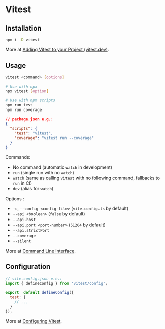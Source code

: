 # Vitest

## Installation

```bash
npm i -D vitest
```

More at [Adding Vitest to your Project (vitest.dev)](https://vitest.dev/guide/#adding-vitest-to-your-project).

## Usage

```bash
vitest <command> [options]
```

```bash
# Use with npx
npx vitest [option]
```

```bash
# Use with npm scripts
npm run test
npm run coverage
```

```json
// package.json e.g.:
{
  "scripts": {
    "test": "vitest",
    "coverage": "vitest run --coverage"
  }
}
```

Commands:

- No command (automatic `watch` in development)
- `run` (single run with no `watch`)
- `watch` (same as calling `vitest` with no following command, fallbacks to `run` in CI)
- `dev` (alias for `watch`)

Options :

- `-c`, `--config <config-file>` (`vite.config.ts` by default)
- `--api <boolean>` (`false` by default)
- `--api.host`
- `--api.port <port-number>` (`51204` by default)
- `--api.strictPort`
- `--coverage`
- `--silent`

More at [Command Line Interface](https://vitest.dev/guide/cli.html).

## Configuration

```js
// vite.config.json e.e.:
import { defineConfig } from 'vitest/config';

export  default defineConfig({
  test: {
    // ...
  }
});
```

More at [Configuring Vitest](https://vitest.dev/config/).

<!-- TODO (finish) -->
